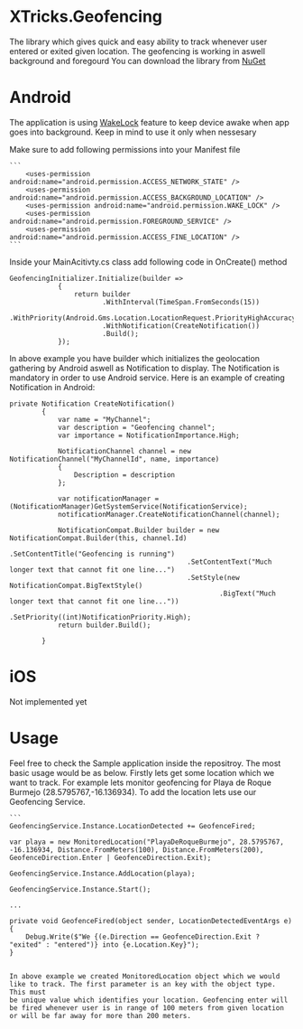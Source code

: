 # XTricks.Geofencing

The library which gives quick and easy ability to track whenever user entered or exited given location. The geofencing is working in aswell background and foregourd
You can download the library from [NuGet](https://www.nuget.org/packages/XTricks.Geofencing/0.1.9)


# Android
The application is using [WakeLock](https://developer.android.com/training/scheduling/wakelock) feature to keep device awake when app goes into 
background. Keep in mind to use it only when nessesary 

Make sure to add following permissions into your Manifest file

```` 
```
	<uses-permission android:name="android.permission.ACCESS_NETWORK_STATE" />
	<uses-permission android:name="android.permission.ACCESS_BACKGROUND_LOCATION" />
	<uses-permission android:name="android.permission.WAKE_LOCK" />
	<uses-permission android:name="android.permission.FOREGROUND_SERVICE" />
	<uses-permission android:name="android.permission.ACCESS_FINE_LOCATION" />
```
````

Inside your MainAcitivty.cs class add following code in OnCreate() method

```` 
GeofencingInitializer.Initialize(builder =>
            {
                return builder
                       .WithInterval(TimeSpan.FromSeconds(15))
                       .WithPriority(Android.Gms.Location.LocationRequest.PriorityHighAccuracy)
                       .WithNotification(CreateNotification())
                       .Build();
            });
````

In above example you have builder which initializes the geolocation gathering by Android aswell as Notification to display.
The Notification is mandatory in order to use Android service. Here is an example of creating Notification in Android:


```` 
private Notification CreateNotification()
        {
            var name = "MyChannel";
            var description = "Geofencing channel";
            var importance = NotificationImportance.High;

            NotificationChannel channel = new NotificationChannel("MyChannelId", name, importance)
            {
                Description = description
            };

            var notificationManager = (NotificationManager)GetSystemService(NotificationService);
            notificationManager.CreateNotificationChannel(channel);

            NotificationCompat.Builder builder = new NotificationCompat.Builder(this, channel.Id)
                                            .SetContentTitle("Geofencing is running")
                                            .SetContentText("Much longer text that cannot fit one line...")
                                            .SetStyle(new NotificationCompat.BigTextStyle()
                                                    .BigText("Much longer text that cannot fit one line..."))
                                            .SetPriority((int)NotificationPriority.High);
            return builder.Build();

        }
````

# iOS

Not implemented yet


# Usage
Feel free to check the Sample application inside the repositroy. The most basic usage would be as below.
Firstly lets get some location which we want to track. For example lets monitor geofencing for
Playa de Roque Burmejo (28.5795767,-16.136934). To add the location lets use our Geofencing Service.


```` 
```
GeofencingService.Instance.LocationDetected += GeofenceFired;

var playa = new MonitoredLocation("PlayaDeRoqueBurmejo", 28.5795767, -16.136934, Distance.FromMeters(100), Distance.FromMeters(200), GeofenceDirection.Enter | GeofenceDirection.Exit);

GeofencingService.Instance.AddLocation(playa);

GeofencingService.Instance.Start();

...

private void GeofenceFired(object sender, LocationDetectedEventArgs e)
{
    Debug.Write($"We {(e.Direction == GeofenceDirection.Exit ? "exited" : "entered")} into {e.Location.Key}");
}

```` 
```

In above example we created MonitoredLocation object which we would like to track. The first parameter is an key with the object type. This must
be unique value which identifies your location. Geofencing enter will be fired whenever user is in range of 100 meters from given location or will be far away for more than 200 meters.








